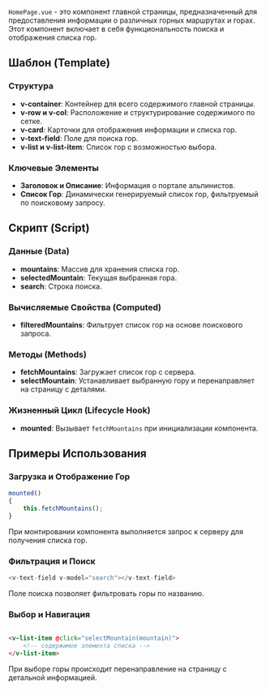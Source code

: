 `HomePage.vue` - это компонент главной страницы, предназначенный для предоставления информации о различных горных
маршрутах и горах. Этот компонент включает в себя функциональность поиска и отображения списка гор.

## Шаблон (Template)

### Структура

- **v-container**: Контейнер для всего содержимого главной страницы.
- **v-row и v-col**: Расположение и структурирование содержимого по сетке.
- **v-card**: Карточки для отображения информации и списка гор.
- **v-text-field**: Поле для поиска гор.
- **v-list и v-list-item**: Список гор с возможностью выбора.

### Ключевые Элементы

- **Заголовок и Описание**: Информация о портале альпинистов.
- **Список Гор**: Динамически генерируемый список гор, фильтруемый по поисковому запросу.

## Скрипт (Script)

### Данные (Data)

- **mountains**: Массив для хранения списка гор.
- **selectedMountain**: Текущая выбранная гора.
- **search**: Строка поиска.

### Вычисляемые Свойства (Computed)

- **filteredMountains**: Фильтрует список гор на основе поискового запроса.

### Методы (Methods)

- **fetchMountains**: Загружает список гор с сервера.
- **selectMountain**: Устанавливает выбранную гору и перенаправляет на страницу с деталями.

### Жизненный Цикл (Lifecycle Hook)

- **mounted**: Вызывает `fetchMountains` при инициализации компонента.

## Примеры Использования

### Загрузка и Отображение Гор

```javascript
mounted()
{
    this.fetchMountains();
}
```

При монтировании компонента выполняется запрос к серверу для получения списка гор.

### Фильтрация и Поиск

```javascript
<v-text-field v-model="search"></v-text-field>
```

Поле поиска позволяет фильтровать горы по названию.

### Выбор и Навигация

```html

<v-list-item @click="selectMountain(mountain)">
    <!-- содержимое элемента списка -->
</v-list-item>
```

При выборе горы происходит перенаправление на страницу с детальной информацией.